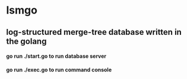 # lsmgo
## log-structured merge-tree database written in the golang
#### go run ./start.go to run database server
#### go run ./exec.go to run command console
